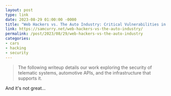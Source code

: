 ```yaml
---
layout: post
type: link
date: 2023-08-29 01:00:00 -0000
title: "Web Hackers vs. The Auto Industry: Critical Vulnerabilities in Ferrari, BMW, Rolls Royce, Porsche, and More"
link: https://samcurry.net/web-hackers-vs-the-auto-industry/
permalink: /post/2023/08/29/web-hackers-vs-the-auto-industry
categories: 
- cars
- hacking
- security  
---
```

<blockquote>The following writeup details our work exploring the security of telematic systems, automotive APIs, and the infrastructure that supports it.</blockquote>
<p>And it's not great...</p>